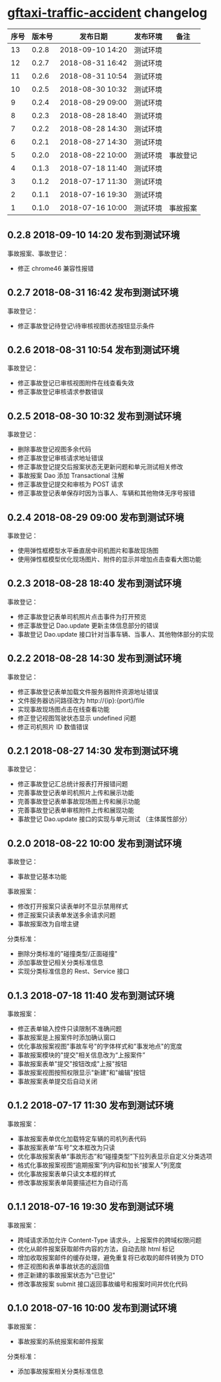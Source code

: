 # [gftaxi-traffic-accident](https://gitee.com/gftaxi/gftaxi-traffic-accident) changelog

| 序号 | 版本号 | 发布日期        | 发布环境 | 备注
|------|-------|------------------|----------|---------
| 13   | 0.2.8 | 2018-09-10 14:20 | 测试环境 | 
| 12   | 0.2.7 | 2018-08-31 16:42 | 测试环境 | 
| 11   | 0.2.6 | 2018-08-31 10:54 | 测试环境 | 
| 10   | 0.2.5 | 2018-08-30 10:32 | 测试环境 | 
| 9    | 0.2.4 | 2018-08-29 09:00 | 测试环境 | 
| 8    | 0.2.3 | 2018-08-28 18:40 | 测试环境 | 
| 7    | 0.2.2 | 2018-08-28 14:30 | 测试环境 | 
| 6    | 0.2.1 | 2018-08-27 14:30 | 测试环境 | 
| 5    | 0.2.0 | 2018-08-22 10:00 | 测试环境 | 事故登记
| 4    | 0.1.3 | 2018-07-18 11:40 | 测试环境 | 
| 3    | 0.1.2 | 2018-07-17 11:30 | 测试环境 | 
| 2    | 0.1.1 | 2018-07-16 19:30 | 测试环境 | 
| 1    | 0.1.0 | 2018-07-16 10:00 | 测试环境 | 事故报案

## 0.2.8 2018-09-10 14:20 发布到测试环境

事故报案、事故登记：

- 修正 chrome46 兼容性报错

## 0.2.7 2018-08-31 16:42 发布到测试环境

事故登记：

- 修正事故登记待登记\待审核视图状态按钮显示条件

## 0.2.6 2018-08-31 10:54 发布到测试环境

事故登记：

- 修正事故登记已审核视图附件在线查看失效
- 修正事故登记审核请求参数错误

## 0.2.5 2018-08-30 10:32 发布到测试环境

事故登记：

- 删除事故登记视图多余代码
- 修正事故登记审核请求地址错误
- 修正事故登记提交后报案状态无更新问题和单元测试相关修改
- 事故报案 Dao 添加 Transactional 注解
- 修正事故登记提交和审核为 POST 请求
- 修正事故登记表单保存时因为当事人、车辆和其他物体无序号报错

## 0.2.4 2018-08-29 09:00 发布到测试环境

事故登记：

- 使用弹性框模型水平垂直居中司机图片和事故现场图
- 使用弹性框模型优化现场图片、附件的显示并增加点击查看大图功能

## 0.2.3 2018-08-28 18:40 发布到测试环境

事故登记：

- 修正事故登记表单司机照片点击事件为打开预览
- 修正事故登记 Dao.update 更新主体信息部分的错误
- 事故登记 Dao.update 接口针对当事车辆、当事人、其他物体部分的实现

## 0.2.2 2018-08-28 14:30 发布到测试环境

事故登记：

- 修正事故登记表单加载文件服务器附件资源地址错误
- 文件服务器访问路径改为 http://{ip}:{port}/file
- 实现事故现场图点击在线查看功能
- 修正登记视图驾驶状态显示 undefined 问题
- 修正司机照片 ID 数值错误

## 0.2.1 2018-08-27 14:30 发布到测试环境

事故登记：

- 修正事故登记汇总统计报表打开报错问题
- 完善事故登记表单司机照片上传和展示功能
- 完善事故登记表单事故现场图上传和展示功能
- 完善事故登记表单审核附件上传和展现功能
- 事故登记 Dao.update 接口的实现与单元测试 （主体属性部分）

## 0.2.0 2018-08-22 10:00 发布到测试环境

事故登记：

- 事故登记基本功能

事故报案：

- 修改打开报案只读表单时不显示禁用样式
- 修正报案只读表单发送多余请求问题
- 事故报案改为自增主键

分类标准：

- 删除分类标准的"碰撞类型/正面碰撞"
- 添加事故登记相关分类标准信息
- 实现分类标准信息的 Rest、Service 接口

## 0.1.3 2018-07-18 11:40 发布到测试环境

事故报案：

- 修正表单输入控件只读限制不准确问题
- 事故报案是上报案件时添加确认窗口
- 优化事故报案视图"事故车号"的字体样式和"事发地点"的宽度
- 事故报案模块的"提交"相关信息改为“上报案件”
- 事故报案表单"提交"按钮改成"上报"按钮
- 事故报案视图按照权限显示"新建"和"编辑"按钮
- 事故报案表单提交后自动关闭


## 0.1.2 2018-07-17 11:30 发布到测试环境

事故报案：

- 事故报案表单优化加载特定车辆的司机列表代码
- 事故报案表单“车号”文本框改为只读
- 优化事故报案表单“事故形态”和“碰撞类型”下拉列表显示自定义分类选项
- 格式化事故报案视图“逾期报案”列内容和加长“接案人”列宽度
- 优化事故报案表单只读文本框的样式
- 修改事故报案表单简要描述栏为自动行高

## 0.1.1 2018-07-16 19:30 发布到测试环境

事故报案：

- 跨域请求添加允许 Content-Type 请求头，上报案件的跨域权限问题
- 优化从邮件报案获取邮件内容的方法，自动去除 html 标记
- 增加收取报案邮件的缓存处理，避免重复将已收取的邮件转换为 DTO
- 修正视图和表单事故状态的返回值
- 修正新建的事故报案状态为"已登记"
- 修改事故报案 submit 接口返回事故编号和报案时间并优化代码

## 0.1.0 2018-07-16 10:00 发布到测试环境

事故报案：

- 事故报案的系统报案和邮件报案

分类标准：

- 添加事故报案相关分类标准信息